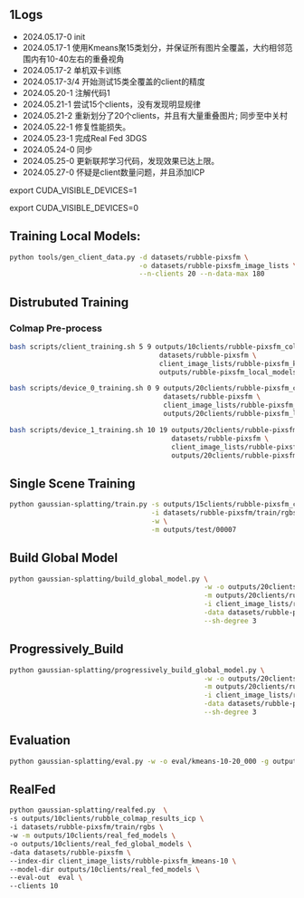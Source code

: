 ## 1Logs

- 2024.05.17-0 init
- 2024.05.17-1 使用Kmeans聚15类划分，并保证所有图片全覆盖，大约相邻范围内有10-40左右的重叠视角
- 2024.05.17-2 单机双卡训练
- 2024.05.17-3/4 开始测试15类全覆盖的client的精度
- 2024.05.20-1 注解代码1
- 2024.05.21-1 尝试15个clients，没有发现明显规律
- 2024.05.21-2 重新划分了20个clients，并且有大量重叠图片; 同步至中关村
- 2024.05.22-1 修复性能损失。
- 2024.05.23-1 完成Real Fed 3DGS
- 2024.05.24-0 同步
- 2024.05.25-0 更新联邦学习代码，发现效果已达上限。
- 2024.05.27-0 怀疑是client数量问题，并且添加ICP

export CUDA_VISIBLE_DEVICES=1

export CUDA_VISIBLE_DEVICES=0

## Training Local Models:

```bash
python tools/gen_client_data.py -d datasets/rubble-pixsfm \
                                -o datasets/rubble-pixsfm_image_lists \
                                --n-clients 20 --n-data-max 180 
```

## Distrubuted Training

### Colmap Pre-process

```bash
bash scripts/client_training.sh 5 9 outputs/10clients/rubble-pixsfm_colmap_results \
                                     datasets/rubble-pixsfm \
                                     client_image_lists/rubble-pixsfm_kmeans-10 \
                                     outputs/rubble-pixsfm_local_models
```

```bash
bash scripts/device_0_training.sh 0 9 outputs/20clients/rubble-pixsfm_colmap_results \
                                      datasets/rubble-pixsfm \
                                      client_image_lists/rubble-pixsfm_kmeans-20 \
                                      outputs/20clients/rubble-pixsfm_local_models
```

```bash
bash scripts/device_1_training.sh 10 19 outputs/20clients/rubble-pixsfm_colmap_results \
                                        datasets/rubble-pixsfm \
                                        client_image_lists/rubble-pixsfm_kmeans-20 \
                                        outputs/20clients/rubble-pixsfm_local_models
```

## Single Scene Training

```bash
python gaussian-splatting/train.py -s outputs/15clients/rubble-pixsfm_colmap_results/00007 \
                                   -i datasets/rubble-pixsfm/train/rgbs \
                                   -w \
                                   -m outputs/test/00007
```

## Build Global Model

```bash
python gaussian-splatting/build_global_model.py \
                                                -w -o outputs/20clients/global_models \
                                                -m outputs/20clients/rubble-pixsfm_local_models  \
                                                -i client_image_lists/rubble-pixsfm_kmeans-20 \
                                                -data datasets/rubble-pixsfm \
                                                --sh-degree 3
```

## Progressively_Build

```bash
python gaussian-splatting/progressively_build_global_model.py \
                                                -w -o outputs/20clients/global_models/single4_000 \
                                                -m outputs/20clients/rubble-pixsfm_local_models  \
                                                -i client_image_lists/rubble-pixsfm_kmeans-20 \
                                                -data datasets/rubble-pixsfm \
                                                --sh-degree 3
```

## Evaluation

```bash
python gaussian-splatting/eval.py -w -o eval/kmeans-10-20_000 -g outputs/global_model/kmeans-10-20_000/global_model_epoch20000.pth -data datasets/rubble-pixsfm
```

## RealFed

```bash
python gaussian-splatting/realfed.py  \
-s outputs/10clients/rubble_colmap_results_icp \
-i datasets/rubble-pixsfm/train/rgbs \
-w -m outputs/10clients/real_fed_models \
-o outputs/10clients/real_fed_global_models \
-data datasets/rubble-pixsfm \
--index-dir client_image_lists/rubble-pixsfm_kmeans-10 \
--model-dir outputs/10clients/real_fed_models \
--eval-out  eval \
--clients 10
```
